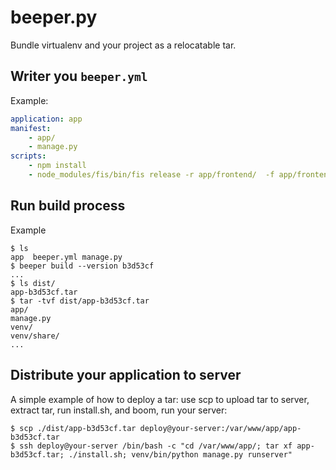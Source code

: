 # beeper.py
Bundle virtualenv and your project as a relocatable tar.

## Writer you `beeper.yml`

Example:

```yaml
application: app
manifest:
    - app/
    - manage.py
scripts:
    - npm install
    - node_modules/fis/bin/fis release -r app/frontend/  -f app/frontend/fis-conf.js -mpod ./zion
```

## Run build process

Example

```
$ ls
app  beeper.yml manage.py
$ beeper build --version b3d53cf
...
$ ls dist/
app-b3d53cf.tar
$ tar -tvf dist/app-b3d53cf.tar
app/
manage.py
venv/
venv/share/
...
```

## Distribute your application to server

A simple example of how to deploy a tar: use scp to upload tar to server, extract tar, run install.sh, and boom, run your server:

```
$ scp ./dist/app-b3d53cf.tar deploy@your-server:/var/www/app/app-b3d53cf.tar
$ ssh deploy@your-server /bin/bash -c "cd /var/www/app/; tar xf app-b3d53cf.tar; ./install.sh; venv/bin/python manage.py runserver"
```
